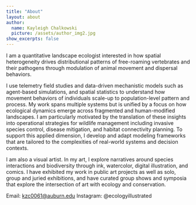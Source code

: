 ```yaml
---
title: "About"
layout: about
author:
  name: Kayleigh Chalkowski
  picture: /assets/author_img2.jpg
show_excerpts: false
---
```


I am a quantitative landscape ecologist interested in how spatial heterogeneity drives distributional patterns of free-roaming vertebrates and their pathogens through modulation of animal movement and dispersal behaviors. 

I use telemetry field studies and data-driven mechanistic models such as agent-based simulations, and spatial statistics to understand how movement behaviors of individuals scale-up to population-level pattern and process. My work spans multiple systems but is unified by a focus on how ecological dynamics emerge across fragmented and human-modified landscapes. I am particularly motivated by the translation of these insights into operational strategies for wildlife management including invasive species control, disease mitigation, and habitat connectivity planning. To support this applied dimension, I develop and adapt modeling frameworks that are tailored to the complexities of real-world systems and decision contexts.    

I am also a visual artist. In my art, I explore narratives around species interactions and biodiversity through ink, watercolor, digital illustration, and comics. I have exhibited my work in public art projects as well as solo, group and juried exhibitions, and have curated group shows and symposia that explore the intersection of art with ecology and conservation. 

Email: kzc0061@auburn.edu
Instagram: @ecologyillustrated

